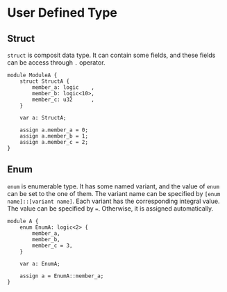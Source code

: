 # User Defined Type

## Struct

`struct` is composit data type.
It can contain some fields, and these fields can be access through `.` operator.

```veryl,playground
module ModuleA {
    struct StructA {
        member_a: logic    ,
        member_b: logic<10>,
        member_c: u32      ,
    }

    var a: StructA;

    assign a.member_a = 0;
    assign a.member_b = 1;
    assign a.member_c = 2;
}
```

## Enum

`enum` is enumerable type.
It has some named variant, and the value of `enum` can be set to the one of them.
The variant name can be specified by `[enum name]::[variant name]`.
Each variant has the corresponding integral value.
The value can be specified by `=`.
Otherwise, it is assigned automatically.

```veryl,playground
module A {
    enum EnumA: logic<2> {
        member_a,
        member_b,
        member_c = 3,
    }

    var a: EnumA;

    assign a = EnumA::member_a;
}
```

